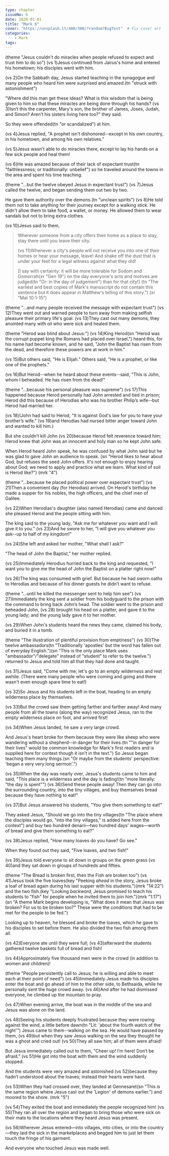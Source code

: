 ```yaml
---
type: chapter
issueNo: 6
date: 2020-01-01
title: "Mark 6"
cover: "https://unsplash.it/400/300/?random?BigTest"  # Fix cover art
categories:
    - Mark
tags:
---
```


(theme "Jesus couldn't do miracles when people refused to expect and trust him to do so")
(vs 1)Jesus continued from Jairus's home and entered his hometown; his disciples went with him.

(vs 2)On the Sabbath day, Jesus started teaching in the synagogue and many people who heard him were surprised and amazed.(tn "struck with astonishment")

"Where did this man get these ideas?  What is this wisdom that is being given to him so that these miracles are being done through his hands?  (vs 3)Isn’t this the carpenter, Mary's son, the brother of James, Joses, Judah, and Simon?  Aren’t his sisters living here too?" they said.

So they were offended(tn "or scandalized") at him.

(vs 4)Jesus replied, "A prophet isn't dishonored--except in his own country, in his hometown, and among his own relatives."  

(vs 5)Jesus wasn't able to do miracles there, except to lay his hands on a few sick people and heal them!

(vs 6)He was amazed because of their lack of expectant trust(tn "faithlessness; or traditionally: unbelief") so he traveled around the towns in the area and spent his time teaching.

(theme "...but the twelve obeyed Jesus in expectant trust")
(vs 7)Jesus called the twelve, and began sending them out two by two.

He gave them authority over the demons.(tn "unclean spirits")  (vs 8)He told them not to take anything for their journey except for a walking stick.  He didn't allow them to take food, a wallet, or money.  He allowed them to wear sandals but not to bring extra clothes.

(vs 10)Jesus said to them,

>Wherever someone from a city offers their home as a place to stay, stay there until you leave their city.
>
>(vs 11)Whenever a city's people will not receive you into one of their homes or hear your message, leave!  And shake off the dust that is under your feet for a legal witness against what they did!
>
>[I say with certainty: it will be more tolerable for Sodom and Gomorrah(xr "Gen 19") on the day everyone's acts and motives are judged(tn "Or: in the day of judgement") than for that city!] (tn "The earliest and best copies of Mark's manuscript do not contain this sentence but it does appear in Matthew's telling of this story.") (xr "Mat 10:1-15")

(theme "...and many people received the message with expectant trust")
(vs 12)They went out and warned people to turn away from making selfish pleasure their primary life's goal.  (vs 13)They cast out many demons; they anointed many with oil who were sick and healed them.

(theme "Herod was blind about Jesus:")
(vs 14)King Herod(sn "Herod was the corrupt puppet king the Romans had placed over Israel.") heard this, for his name had become known, and he said, "John the Baptist has risen from the dead, and therefore these powers are at work in him."  

(vs 15)But others said, "He is Elijah." Others said, "He is a prophet, or like one of the prophets."

(vs 16)But Herod--when he heard about these events--said, "This is John, whom I beheaded. He has risen from the dead!"

(theme "...because his personal pleasure was supreme")
(vs 17)This happened because Herod personally had John arrested and tied in prison; Herod did this because of Herodias who was his brother Philip’s wife--but Herod had married her.

(vs 18)(John had said to Herod, "It is against God's law for you to have your brother’s wife." (vs 19)and Herodias had nursed bitter anger toward John and wanted to kill him.)

But she couldn’t kill John (vs 20)because Herod felt reverence toward him; Herod knew that John was an innocent and holy man so he kept John safe.

When Herod heard John speak, he was confused by what John said but he was glad to gave John an audience to speak. (sn "Herod likes to hear about God, but refuses the seed John offers.  It's not enough to enjoy hearing about God; we need to apply and practice what we learn.  What kind of soil is Herod like?") (mrk "4")

(theme "...because he placed political power over expectant trust")
(vs 21)Then a convenient day (for Herodias) arrived.  On Herod's birthday he made a supper for his nobles, the high officers, and the chief men of Galilee.

(vs 22)When Herodias's daughter (also named Herodias) came and danced she pleased Herod and the people sitting with him.  

The king said to the young lady, "Ask me for whatever you want and I will give it to you."  (vs 23)And he swore to her, "I will give you whatever you ask--up to half of my kingdom!"

(vs 24)She left and asked her mother, "What shall I ask?"

"The head of John the Baptist," her mother replied.

(vs 25)Immediately Herodius hurried back to the king and requested, "I want you to give me the head of John the Baptist on a platter right now!"

(vs 26)The king was consumed with grief.  But because he had sworn oaths to Herodias and because of his dinner guests he didn’t want to refuse.

(theme "...until he killed the messenger sent to help him see")
(vs 27)Immediately the king sent a soldier from his bodyguard to the prison with the command to bring back John’s head.  The soldier went to the prison and beheaded John,  (vs 28) brought his head on a platter, and gave it to the young lady; and the young lady gave it to her mother.

(vs 29)When John's students heard the news they came, claimed his body, and buried it in a tomb.

(theme "The illustration of plentiful provision from emptiness")
(vs 30)The twelve ambassadors(tn "Traditionally 'apostles' but the word has fallen out of everyday English.")(sn "This is the only place Mark uses "ambassador"/"delegate" instead of "student" to refer to the twelve.") returned to Jesus and told him all that they had done and taught.

(vs 31)Jesus said, "Come with me; let's go to an empty wilderness and rest awhile.  (There were many people who were coming and going and there wasn't even enough spare time to eat!)

(vs 32)So Jesus and his students left in the boat, heading to an empty wilderness place by themselves.

(vs 33)But the crowd saw them getting farther and farther away!  And many people from all the towns (along the way) recognized Jesus, ran to the empty wilderness place on foot, and arrived first!

(vs 34)When Jesus landed, he saw a very large crowd.

And Jesus's heart broke for them because they were like sheep who were wandering without a shepherd--in danger for their lives.(tn ""in danger for their lives" would be common knowledge for Mark's first readers and is supplied here for context though it isn't in the text.")  So Jesus began teaching them many things.(sn "Or maybe from the students' perspective: 'began a very very long sermon'.")

(vs 35)When the day was nearly over, Jesus's students came to him and said, "This place is a wilderness and the day is fading!(tn "more literally: "the day is spent"")  (vs 36)Send these people away!  Then they can go into the surrounding country, into the tiny villages, and buy themselves bread because they have nothing to eat!"

(vs 37)But Jesus answered his students, "You give them something to eat!"

They asked Jesus, "Should we go into the tiny villages(tn "The place where the disciples would go, "into the tiny villages," is added here from the context") and buy two hundred denarii—two hundred days’ wages—worth of bread and give them something to eat?"

(vs 38)Jesus replied, "How many loaves do you have?  Go see."

When they found out they said, "Five loaves, and two fish!"

(vs 39)Jesus told everyone to sit down in groups on the green grass (vs 40)and they sat down in groups of hundreds and fifties.

(theme "The Bread is broken first, then the Fish are broken too")
(vs 41)Jesus took the five loaves(key "Peeking _ahead_ in the story, Jesus broke a loaf of bread again during his last supper with his students.")(mrk "14:22") and the two fish.(key "Looking _backward,_ Jesus promised to teach his students to "fish" for people when he invited them to join him.")(mrk "1:17")(sn "A theme Mark begins developing is, "What does it mean that Jesus was broken?  For us to be broken too?"  These were the conditions that had to be met for the people to be fed.")

Looking up to heaven, he blessed and broke the loaves, which he gave to his disciples to set before them.  He also divided the two fish among them all.

(vs 42)Everyone ate until they were full; (vs 43)afterward the students gathered twelve baskets full of bread and fish!

(vs 44)Approximately five thousand men were in the crowd (in addition to women and children)!

(theme "People persistently call to Jesus; he is willing and able to meet each at their point of need")
(vs 45)Immediately Jesus made his disciples enter the boat and go ahead of him to the other side, to Bethsaida, while he personally sent the huge crowd away.  (vs 46)And after he had dismissed everyone, he climbed up the mountain to pray.

(vs 47)When evening arrive, the boat was in the middle of the sea and Jesus was alone on the land.

(vs 48)Seeing his students deeply frustrated because they were rowing against the wind, a little before dawn(tn "Lit: 'about the fourth watch of the night'") Jesus came to them--walking on the sea.  He would have passed by them,  (vs 49)but when they saw Jesus walking on the sea they thought he was a ghost and cried out!  (vs 50)They all saw him; all of them were afraid!

But Jesus immediately called out to them, "Cheer up! I’m here! Don’t be afraid."  (vs 51)He got into the boat with them and the wind suddenly stopped.

And the students were very amazed and astonished (vs 52)because they hadn’t understood about the loaves; instead their hearts were hard.

(vs 53)When they had crossed over, they landed at Gennesaret(sn "This is the same region where Jesus cast out the 'Legion' of demons earlier.") and moored to the shore. (mrk "5")

(vs 54)They exited the boat and immediately the people recognized him!  (vs 55)They ran all over the region and began to bring those who were sick on their mats to the locations where they heard Jesus was present.

(vs 56)Wherever Jesus entered—into villages, into cities, or into the country—they laid the sick in the marketplaces and begged him to just let them touch the fringe of his garment.

And everyone who touched Jesus was made well.
